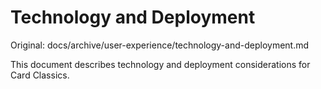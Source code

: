# Technology and Deployment

Original: docs/archive/user-experience/technology-and-deployment.md

This document describes technology and deployment considerations for Card Classics.
